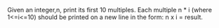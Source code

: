 Given an integer,n, print its first 10 multiples. Each multiple n * i (where 1<=i<=10) should be printed on a new line in the form: n x i = result.